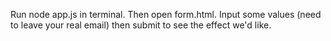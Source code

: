Run node app.js in terminal. Then open form.html. Input some values (need to leave your real email) then submit to see the effect we'd like.

